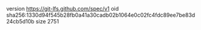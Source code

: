 version https://git-lfs.github.com/spec/v1
oid sha256:1330d94f545b28fb0a41a30cadb02b1064e0c02fc4fdc89ee7be83d24cb5d10b
size 2751
